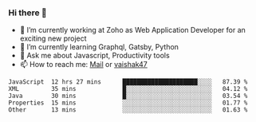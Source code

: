 ### Hi there 👋

- 🔭 I’m currently working at Zoho as Web Application Developer for an exciting new project
- 🌱 I’m currently learning Graphql, Gatsby, Python
- 💬 Ask me about Javascript, Productivity tools 
- 📫 How to reach me: [Mail](mailto:kvaishak007@gmail.com) or [vaishak47](https://twitter.com/vaishak47)

<!--START_SECTION:waka-->
```text
JavaScript  12 hrs 27 mins      █████████████████████░░░░   87.39 % 
XML         35 mins             █░░░░░░░░░░░░░░░░░░░░░░░░   04.12 % 
Java        30 mins             █░░░░░░░░░░░░░░░░░░░░░░░░   03.54 % 
Properties  15 mins             ░░░░░░░░░░░░░░░░░░░░░░░░░   01.77 % 
Other       13 mins             ░░░░░░░░░░░░░░░░░░░░░░░░░   01.63 %
```
<!--END_SECTION:waka-->
